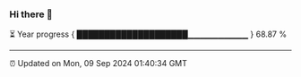 ### Hi there 👋

⏳ Year progress { ████████████████████▁▁▁▁▁▁▁▁▁▁ } 68.87 %

---

⏰ Updated on Mon, 09 Sep 2024 01:40:34 GMT


